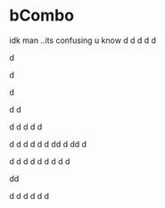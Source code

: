 # bCombo
idk man ..its confusing u know
d
d
d
d
d

d



d

d

d
d

d
d
d
d
d

d
d
d
d
d
d
dd
d
dd
d

d
d
d
d
d
d
d
d
d

dd

d
d
d
d
d
d